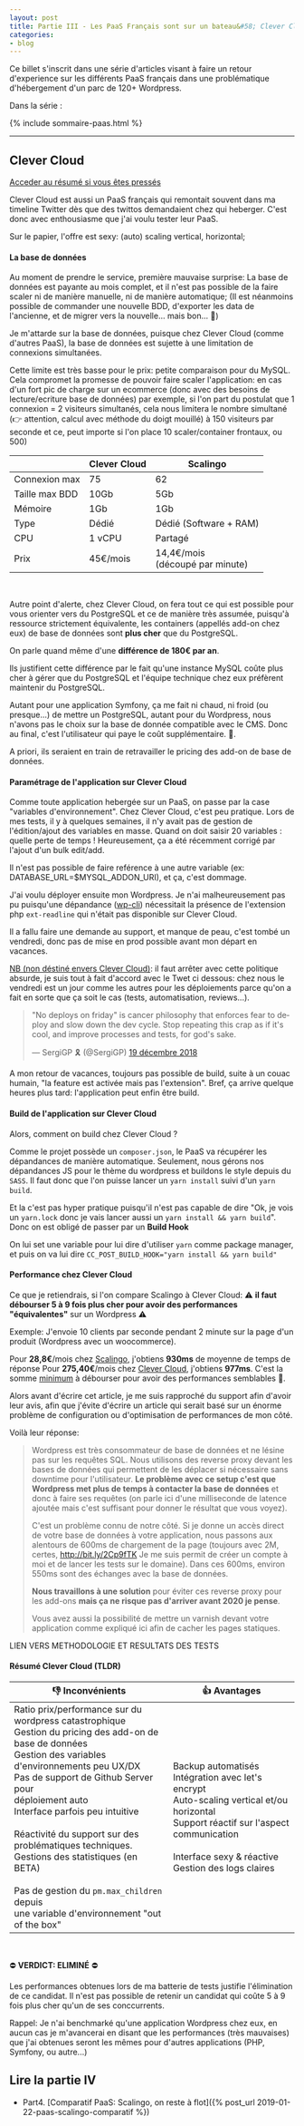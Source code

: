 ```yaml
---
layout: post
title: Partie III - Les PaaS Français sont sur un bateau&#58; Clever Cloud prends l'eau
categories:
- blog
---
```



Ce billet s'inscrit dans une série d'articles visant à faire un retour d'experience sur les différents PaaS français dans une problématique d'hébergement d'un parc de 120+ Wordpress.

Dans la série :

{% include sommaire-paas.html %}


--- 


## Clever Cloud

[Acceder au résumé si vous êtes pressés](#résumé-clever-cloud-tldr)



Clever Cloud est aussi un PaaS français qui remontait souvent dans ma timeline Twitter dès que des twittos demandaient chez qui heberger. C'est donc avec enthousiasme que j'ai voulu tester leur PaaS.

Sur le papier, l'offre est sexy:  (auto) scaling vertical, horizontal;

#### La base de données

Au moment de prendre le service, première mauvaise surprise: La base de données est payante au mois complet, et il n'est pas possible de la faire scaler ni de manière manuelle, ni de manière automatique; (Il est néanmoins possible de commander une nouvelle BDD, d'exporter les data de l'ancienne, et de migrer vers la nouvelle... mais bon... 🥶)

Je m'attarde sur la base de données, puisque chez Clever Cloud (comme d'autres PaaS), la base de données est sujette à une limitation de connexions simultanées.

Cette limite est très basse pour le prix: petite comparaison pour du MySQL. Cela compromet la promesse de pouvoir faire scaler l'application: en cas d'un fort pic de charge sur un ecommerce (donc avec des besoins de lecture/ecriture base de données) par exemple, si l'on part du postulat que 1 connexion = 2 visiteurs simultanés, cela nous limitera le nombre simultané (👉 attention, calcul avec méthode du doigt mouillé) à 150 visiteurs par seconde et ce, peut importe si l'on place 10 scaler/container frontaux, ou 500)

|                | Clever Cloud    | Scalingo                             |
| -------------- | --------------- | ------------------------------------ |
| Connexion max  | 75              | 62                                   |
| Taille max BDD | 10Gb            | 5Gb                                  |
| Mémoire        | 1Gb             | 1Gb                                  |
| Type           | Dédié           | Dédié (Software + RAM)               |
| CPU            | 1 vCPU          | Partagé                              |
| Prix           | 45€/mois <br /> | 14,4€/mois<br />(découpé par minute) |

<br />

Autre point d'alerte, chez Clever Cloud, on fera tout ce qui est possible pour vous orienter vers du PostgreSQL et ce de manière très assumée, puisqu'à ressource strictement équivalente, les containers (appellés add-on chez eux) de base de données sont **plus cher** que du PostgreSQL. 

On parle quand même d'une **différence de 180€ par an**.

Ils justifient cette différence par le fait qu'une instance MySQL coûte plus cher à gérer que du PostgreSQL et l'équipe technique chez eux préfèrent maintenir du PostgreSQL.

Autant pour une application Symfony, ça me fait ni chaud, ni froid (ou presque...) de mettre un PostgreSQL, autant pour du Wordpress, nous n'avons pas le choix sur la base de donnée compatible avec le CMS. Donc au final, c'est l'utilisateur qui paye le coût supplémentaire. 💸.

A priori, ils seraient en train de retravailler le pricing des add-on de base de données.



#### Paramétrage de l'application sur Clever Cloud



Comme toute application hebergée sur un PaaS, on passe par la case "variables d'environnement". Chez Clever Cloud, c'est peu pratique. Lors de mes tests, il y à quelques semaines, il n'y avait pas de gestion de l'édition/ajout des variables en masse. Quand on doit saisir 20 variables : quelle perte de temps !  Heureusement, ça a été récemment corrigé par l'ajout d'un bulk edit/add.

Il n'est pas possible de faire reférence à une autre variable (ex: DATABASE_URL=$MYSQL_ADDON_URI), et ça, c'est dommage.

J'ai voulu déployer ensuite mon Wordpress. Je n'ai malheureusement pas pu puisqu'une dépandance ([wp-cli](https://github.com/wp-cli/wp-cli)) nécessitait la présence de l'extension php `ext-readline` qui n'était pas disponible sur Clever Cloud.

Il a fallu faire une demande au support, et manque de peau, c'est tombé un vendredi, donc pas de mise en prod possible avant mon départ en vacances. 

<u>NB (non déstiné envers Clever Cloud)</u>: il faut arrêter avec cette politique absurde, je suis tout à fait d'accord avec le Twet ci dessous: chez nous le vendredi est un jour comme les autres pour les déploiements parce qu'on a fait en sorte que ça soit le cas (tests, automatisation, reviews...). 


<blockquote class="twitter-tweet" data-lang="fr"><p lang="en" dir="ltr">&quot;No deploys on friday&quot; is cancer philosophy that enforces fear to deploy and slow down the dev cycle. Stop repeating this crap as if it&#39;s cool, and improve processes and tests, for god&#39;s sake.</p>&mdash; SergiGP 🎗 (@SergiGP) <a href="https://twitter.com/SergiGP/status/1075417087714181120?ref_src=twsrc%5Etfw">19 décembre 2018</a></blockquote>
<script async src="https://platform.twitter.com/widgets.js" charset="utf-8"></script>

A mon retour de vacances, toujours pas possible de build, suite à un couac humain, "la feature est activée mais pas l'extension". Bref, ça arrive quelque heures plus tard: l'application peut enfin être build.



#### Build de l'application sur Clever Cloud

Alors, comment on build chez Clever Cloud ?

Comme le projet possède un `composer.json`, le PaaS va récupérer les dépandances de manière automatique. Seulement, nous gérons nos dépandances JS pour le thème du wordpress et buildons le style depuis du `SASS`. Il faut donc que l'on puisse lancer un `yarn install` suivi d'un `yarn build`.

Et la c'est pas hyper pratique puisqu'il n'est pas capable de dire "Ok, je vois un `yarn.lock` donc je vais lancer aussi un `yarn install && yarn build`". Donc on est obligé de passer par un **Build Hook**

On lui set une variable pour lui dire d'utiliser `yarn` comme package manager, et puis on va lui dire `CC_POST_BUILD_HOOK="yarn install && yarn build"`



#### Performance chez Clever Cloud

Ce que je retiendrais, si l'on compare Scalingo à Clever Cloud: 
⚠️ **il faut débourser 5 à 9 fois plus cher pour avoir des performances "équivalentes"** sur un Wordpress ⚠️

Exemple: J'envoie 10 clients par seconde pendant 2 minute sur la page d'un produit (Wordpress avec un woocommerce).

Pour **28,8€**/mois chez <u>Scalingo</u>, j'obtiens **930ms** de moyenne de temps de réponse
Pour **275,40€**/mois chez <u>Clever Cloud</u>, j'obtiens **977ms**. C'est la somme <u>minimum</u> à débourser pour avoir des performances semblables 💸.

Alors avant d'écrire cet article, je me suis rapproché du support afin d'avoir leur avis, afin que j'évite d'écrire un article qui serait basé sur un énorme problème de configuration ou d'optimisation de performances de mon côté.

Voilà leur réponse:

> Wordpress est très consommateur de base de données et ne lésine pas sur les requêtes SQL. Nous utilisons des reverse proxy devant les bases de données qui permettent de les déplacer si nécessaire sans downtime pour l'utilisateur. **Le problème avec ce setup c'est que Wordpress met plus de temps à contacter la base de données** et donc à faire ses requêtes (on parle ici d'une milliseconde de latence ajoutée mais c'est suffisant pour donner le résultat que vous voyez).
>
>  C'est un problème connu de notre côté. Si je donne un accès direct de votre base de données à votre application, nous passons aux alentours de 600ms de chargement de la page (toujours avec 2M, certes, <http://bit.ly/2Cp9fTK> Je me suis permit de créer un compte à moi et de lancer les tests sur le domaine). Dans ces 600ms, environ 550ms sont des échanges avec la base de données.
>
> **Nous travaillons à une solution** pour éviter ces reverse proxy pour les add-ons **mais ça ne risque pas d'arriver avant 2020 je pense**.
>
> Vous avez aussi la possibilité de mettre un varnish devant votre application comme expliqué ici afin de cacher les pages statiques. 



LIEN VERS METHODOLOGIE ET RESULTATS DES TESTS





#### Résumé Clever Cloud (TLDR)

| 👎 Inconvénients                                              | 👍 Avantages                                                  |
| ------------------------------------------------------------ | ------------------------------------------------------------ |
| Ratio prix/performance sur du wordpress catastrophique<br />Gestion du pricing des add-on de base de données<br />Gestion des variables d'environnements peu UX/DX <br />Pas de support de Github Server pour <br />déploiement auto <br />Interface parfois peu intuitive<br /><br />Réactivité du support sur des problématiques techniques.<br />Gestions des statistiques (en BETA)<br /><br />Pas de gestion du `pm.max_children` depuis<br /> une variable d'environnement "out of the box" | Backup automatisés<br />Intégration avec let's encrypt<br />Auto-scaling vertical et/ou horizontal<br />Support réactif sur l'aspect communication<br /><br />Interface sexy & réactive<br />Gestion des logs claires |

<br />

⛔️  **VERDICT: ELIMINÉ** ⛔️

Les performances obtenues lors de ma batterie de tests justifie l'élimination de ce candidat. Il n'est pas possible de retenir un candidat qui coûte 5 à 9 fois plus cher qu'un de ses conccurrents. 

Rappel: Je n'ai benchmarké qu'une application Wordpress chez eux, en aucun cas je m'avancerai en disant que les performances (très mauvaises) que j'ai obtenues seront les mêmes pour d'autres applications (PHP, Symfony, ou autre...) 

## Lire la partie IV

* Part4. [Comparatif PaaS: Scalingo, on reste à flot]({% post_url 2019-01-22-paas-scalingo-comparatif %})

<br />
